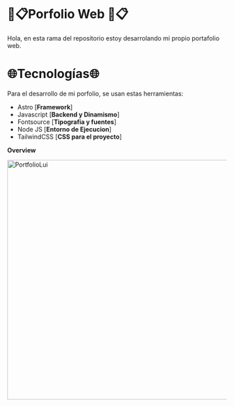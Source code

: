 #  💼📋**Porfolio Web** 💼📋
Hola, en esta rama del repositorio estoy desarrolando mi propio portafolio web.


#  🌐Tecnologías🌐

Para el desarrollo de mi porfolio, se usan estas herramientas:

 - Astro [**Framework**]
 - Javascript [**Backend y Dinamismo**]
 - Fontsource [**Tipografia y fuentes**]
 - Node JS [**Entorno de Ejecucion**]
 - TailwindCSS [**CSS para el proyecto**]

**Overview**

<img width="550" alt="PortfolioLui" src="https://github.com/NoCap940/env_testing/assets/125859534/0d5d8a5c-54e7-4620-a78c-3e4a74d2991b">

